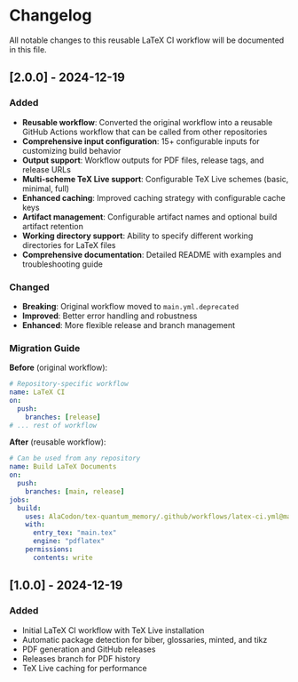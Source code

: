 # Changelog

All notable changes to this reusable LaTeX CI workflow will be documented in this file.

## [2.0.0] - 2024-12-19

### Added
- **Reusable workflow**: Converted the original workflow into a reusable GitHub Actions workflow that can be called from other repositories
- **Comprehensive input configuration**: 15+ configurable inputs for customizing build behavior
- **Output support**: Workflow outputs for PDF files, release tags, and release URLs
- **Multi-scheme TeX Live support**: Configurable TeX Live schemes (basic, minimal, full)
- **Enhanced caching**: Improved caching strategy with configurable cache keys
- **Artifact management**: Configurable artifact names and optional build artifact retention
- **Working directory support**: Ability to specify different working directories for LaTeX files
- **Comprehensive documentation**: Detailed README with examples and troubleshooting guide

### Changed
- **Breaking**: Original workflow moved to `main.yml.deprecated`
- **Improved**: Better error handling and robustness
- **Enhanced**: More flexible release and branch management

### Migration Guide

**Before** (original workflow):
```yaml
# Repository-specific workflow
name: LaTeX CI
on:
  push:
    branches: [release]
# ... rest of workflow
```

**After** (reusable workflow):
```yaml
# Can be used from any repository
name: Build LaTeX Documents
on:
  push:
    branches: [main, release]
jobs:
  build:
    uses: AlaCodon/tex-quantum_memory/.github/workflows/latex-ci.yml@main
    with:
      entry_tex: "main.tex"
      engine: "pdflatex"
    permissions:
      contents: write
```

## [1.0.0] - 2024-12-19

### Added
- Initial LaTeX CI workflow with TeX Live installation
- Automatic package detection for biber, glossaries, minted, and tikz
- PDF generation and GitHub releases
- Releases branch for PDF history
- TeX Live caching for performance
